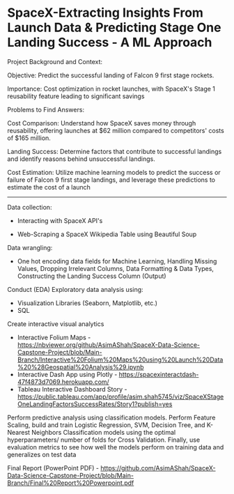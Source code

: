 # SpaceX-Extracting Insights From Launch Data & Predicting Stage One Landing Success - A ML Approach
Project Background and Context:​

Objective: Predict the successful landing of Falcon 9 first stage rockets.​

Importance: Cost optimization in rocket launches, with SpaceX's Stage 1 reusability feature leading to significant savings​

Problems to Find Answers:​

Cost Comparison: Understand how SpaceX saves money through reusability, offering launches at $62 million compared to competitors' costs of $165 million.​

Landing Success: Determine factors that contribute to successful landings and identify reasons behind unsuccessful landings.​

Cost Estimation: Utilize machine learning models to predict the success or failure of Falcon 9 first stage landings, and leverage these predictions to estimate the cost of a launch 

----------------------------------------------------------------------------------------------------------------------------------------------------------

Data collection:

- Interacting with SpaceX API's​

- Web-Scraping a SpaceX Wikipedia Table using Beautiful Soup ​

Data wrangling​:

- One hot encoding data fields for Machine Learning, Handling Missing Values, Dropping Irrelevant Columns, Data Formatting & Data Types, Constructing the Landing Success Column (Output)​

Conduct (EDA) Exploratory data analysis using:
- Visualization Libraries (Seaborn, Matplotlib, etc.)
- SQL​

Create interactive visual analytics
- Interactive Folium Maps - https://nbviewer.org/github/AsimAShah/SpaceX-Data-Science-Capstone-Project/blob/Main-Branch/Interactive%20Folium%20Maps%20using%20Launch%20Data%20%28Geospatial%20Analysis%29.ipynb
- Interactive Dash App using Plotly - https://spacexinteractdash-47f4873d7069.herokuapp.com/
- Tableau Interactive Dashboard Story - https://public.tableau.com/app/profile/asim.shah5745/viz/SpaceXStageOneLandingFactorsSuccessRates/Story1?publish=yes

Perform predictive analysis using classification models​. Perform Feature Scaling​, 
build and train Logistic Regression, SVM, Decision Tree, and K-Nearest Neighbors Classification models using the optimal hyperparameters/ number of folds for Cross Validation. Finally, use evaluation metrics to see how well the models perform on training data and generalizes on test data


Final Report (PowerPoint PDF) - https://github.com/AsimAShah/SpaceX-Data-Science-Capstone-Project/blob/Main-Branch/Final%20Report%20Powerpoint.pdf
